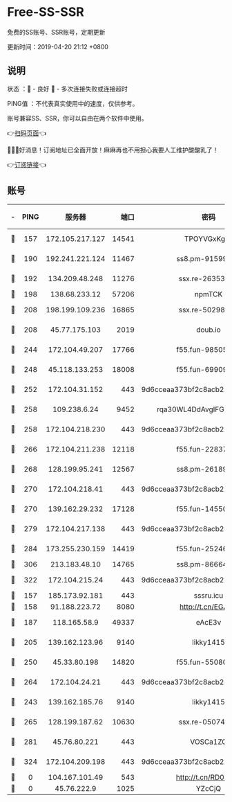 # Free-SS-SSR

免费的SS账号、SSR账号，定期更新

更新时间：2019-04-20 21:12 +0800

## 说明

状态     ：🙂 - 良好 🙁 - 多次连接失败或连接超时

PING值   ：不代表真实使用中的速度，仅供参考。

账号兼容SS、SSR，你可以自由在两个软件中使用。

👉[扫码页面](https://liesauer.github.io/Free-SS-SSR/)👈

🎉🎉🎉好消息！订阅地址已全面开放！麻麻再也不用担心我要人工维护酸酸乳了！

👉[订阅链接](https://www.liesauer.net/yogurt/subscribe?ACCESS_TOKEN=DAYxR3mMaZAsaqUb)👈

## 账号

|-|PING|服务器|端口|密码|加密方式|区域|
|:----:|:----:|:-----:|-----:|:----:|:----:|:----:|
|🙂|157|172.105.217.127|14541|TPOYVGxKglpi|aes-256-cfb|JP|
|🙂|190|192.241.221.124|11467|ss8.pm-91599919|aes-256-cfb|US|
|🙂|192|134.209.48.248|11276|ssx.re-26353415|aes-256-cfb|US|
|🙂|198|138.68.233.12|57206|npmTCK|rc4-md5|US|
|🙂|208|198.199.109.236|16865|ssx.re-50298723|aes-256-cfb|US|
|🙂|208|45.77.175.103|2019|doub.io|aes-128-ctr|SG|
|🙂|244|172.104.49.207|17766|f55.fun-98505855|aes-256-cfb|SG|
|🙂|248|45.118.133.253|18008|f55.fun-69909660|aes-256-cfb|SG|
|🙂|252|172.104.31.152|443|9d6cceaa373bf2c8acb22e60b6a58be6|aes-256-cfb|US|
|🙂|258|109.238.6.24|9452|rqa30WL4DdAvgIFG6Fs3znzTa|aes-256-cfb|FR|
|🙂|258|172.104.218.230|443|9d6cceaa373bf2c8acb22e60b6a58be6|aes-256-cfb|US|
|🙂|266|172.104.211.238|12118|f55.fun-22837122|aes-256-cfb|US|
|🙂|268|128.199.95.241|12567|ss8.pm-26189593|aes-256-cfb|SG|
|🙂|270|172.104.218.41|443|9d6cceaa373bf2c8acb22e60b6a58be6|aes-256-cfb|US|
|🙂|270|139.162.29.232|17128|f55.fun-14550526|aes-256-cfb|SG|
|🙂|279|172.104.217.138|443|9d6cceaa373bf2c8acb22e60b6a58be6|aes-256-cfb|US|
|🙂|284|173.255.230.159|14419|f55.fun-25246230|aes-256-cfb|US|
|🙂|306|213.183.48.10|14765|ss8.pm-86664853|rc4-md5|RU|
|🙂|322|172.104.215.24|443|9d6cceaa373bf2c8acb22e60b6a58be6|aes-256-cfb|US|
|🙂|157|185.173.92.181|443|sssru.icu|rc4-md5|RU|
|🙂|158|91.188.223.72|8080|http://t.cn/EGJIyrl|rc4-md5|RU|
|🙂|187|118.165.58.9|49337|eAcE3v|chacha20-ietf|TW|
|🙂|205|139.162.123.96|9140|likky1415|aes-256-cfb|JP|
|🙂|250|45.33.80.198|14820|f55.fun-55080399|aes-256-cfb|US|
|🙂|264|172.104.24.21|443|9d6cceaa373bf2c8acb22e60b6a58be6|aes-256-cfb|US|
|🙁|243|139.162.185.76|9140|likky1415|aes-256-cfb|DE|
|🙁|265|128.199.187.62|10630|ssx.re-05074974|aes-256-cfb|SG|
|🙁|281|45.76.80.221|443|VOSCa1ZG|aes-256-cfb|DE|
|🙁|324|172.104.209.198|443|9d6cceaa373bf2c8acb22e60b6a58be6|aes-256-cfb|US|
|🙁|0|104.167.101.49|543|http://t.cn/RD0D7sx|rc4-md5|CA|
|🙁|0|45.76.222.9|1025|YZcCjQ|rc4-md5|JP|
